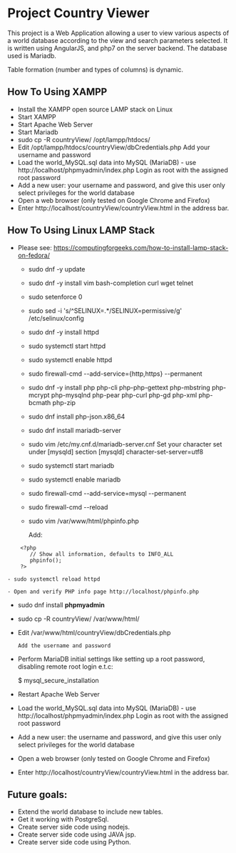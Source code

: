 Project Country Viewer
======================

This project is a Web Application allowing a user to view various aspects of a world database
according to the view and search parameters selected. It is written using AngularJS, and php7
on the server backend. The database used is Mariadb.

Table formation (number and types of columns) is dynamic.


How To Using XAMPP
------------------
* Install the XAMPP open source LAMP stack on Linux 
* Start XAMPP 
* Start Apache Web Server
* Start Mariadb
* sudo cp -R countryView/ /opt/lampp/htdocs/
* Edit /opt/lampp/htdocs/countryView/dbCredentials.php
  Add your username and password
* Load the world_MySQL.sql data into MySQL (MariaDB) - use
  http://localhost/phpmyadmin/index.php
  Login as root with the assigned root password
* Add a new user: your username and password, and give this user only select privileges
  for the world database
* Open a web browser (only tested on Google Chrome and Firefox)
* Enter http://localhost/countryView/countryView.html in the
  address bar.


How To Using Linux LAMP Stack
-----------------------------
* Please see: https://computingforgeeks.com/how-to-install-lamp-stack-on-fedora/

   - sudo dnf -y update
   - sudo dnf -y install vim bash-completion curl wget telnet
   - sudo setenforce 0
   - sudo sed -i 's/^SELINUX=.*/SELINUX=permissive/g' /etc/selinux/config
   - sudo dnf -y install httpd
   - sudo systemctl start httpd
   - sudo systemctl enable httpd
   - sudo firewall-cmd --add-service={http,https} --permanent
   - sudo dnf -y install php php-cli php-php-gettext php-mbstring php-mcrypt php-mysqlnd php-pear php-curl php-gd php-xml php-bcmath php-zip
   - sudo dnf install php-json.x86_64
   - sudo dnf install mariadb-server
   - sudo vim /etc/my.cnf.d/mariadb-server.cnf
        Set your character set under [mysqld] section
        [mysqld]
        character-set-server=utf8

   - sudo systemctl start mariadb
   - sudo systemctl enable mariadb
   - sudo firewall-cmd --add-service=mysql --permanent
   - sudo firewall-cmd --reload
   - sudo vim /var/www/html/phpinfo.php

     Add:
```
    <?php
       // Show all information, defaults to INFO_ALL
       phpinfo();
    ?>
```
    - sudo systemctl reload httpd

    - Open and verify PHP info page http://localhost/phpinfo.php

* sudo dnf install **phpmyadmin**

* sudo cp -R countryView/ /var/www/html/

* Edit /var/www/html/countryView/dbCredentials.php

      Add the username and password
  
* Perform MariaDB initial settings like setting up a root password, disabling remote root login e.t.c:

  $   mysql_secure_installation 

* Restart Apache Web Server

* Load the world_MySQL.sql data into MySQL (MariaDB) - use
  http://localhost/phpmyadmin/index.php
  Login as root with the assigned root password

* Add a new user: the username and password, and give this user only select privileges
  for the world database

* Open a web browser (only tested on Google Chrome and Firefox)

* Enter http://localhost/countryView/countryView.html in the
  address bar.



Future goals:
-------------
* Extend the world database to include new tables.
* Get it working with PostgreSql.
* Create server side code using nodejs.
* Create server side code using JAVA jsp.
* Create server side code using Python.